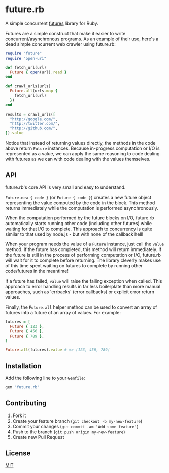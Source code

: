 # future.rb

A simple concurrent [futures](https://en.wikipedia.org/wiki/Futures_and_promises) library for Ruby.

Futures are a simple construct that make it easier to write concurrent/asynchronous programs. As an example of their use, here's a dead simple concurrent web crawler using future.rb:

```ruby
require "future"
require "open-uri"

def fetch_url(url)
  Future { open(url).read }
end

def crawl_urls(urls)
  Future.all(urls.map {
    fetch_url(url)
  })
end

results = crawl_urls([
  "http://google.com/",
  "http://twitter.com/",
  "http://github.com/",
]).value
```

Notice that instead of returning values directly, the methods in the code above return `Future` instances. Because in-progress computation or I/O is represented as a value, we can apply the same reasoning to code dealing with futures as we can with code dealing with the values themselves.

## API

future.rb's core API is very small and easy to understand.

`Future.new { code }` (or `Future { code }`) creates a new future object representing the value computed by the code in the block. This method returns immediately while the computation is performed asynchronously.

When the computation performed by the future blocks on I/O, future.rb automatically starts running other code (including other futures) while waiting for that I/O to complete. This approach to concurrency is quite similar to that used by node.js - but with none of the callback hell!

When your program needs the value of a `Future` instance, just call the `value` method. If the future has completed, this method will return immediately. If the future is still in the process of performing computation or I/O, future.rb will wait for it to complete before returning. The library cleverly makes use of this time spent waiting on futures to complete by running other code/futures in the meantime!

If a future has failed, `value` will raise the failing exception when called. This approach to error handling results in far less boilerplate than more manual approaches, such as 'errbacks' (error callbacks) or explicit error return values.

Finally, the `Future.all` helper method can be used to convert an array of futures into a future of an array of values. For example:

```ruby
futures = [
  Future { 123 },
  Future { 456 },
  Future { 789 },
]

Future.all(futures).value # => [123, 456, 789]
```

## Installation

Add the following line to your `Gemfile`:

```ruby
gem "future.rb"
```

## Contributing

1. Fork it
2. Create your feature branch (`git checkout -b my-new-feature`)
3. Commit your changes (`git commit -am 'Add some feature'`)
4. Push to the branch (`git push origin my-new-feature`)
5. Create new Pull Request

## License

[MIT](https://github.com/charliesome/future.rb/blob/master/LICENSE)
